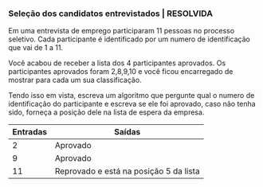 ### Seleção dos candidatos entrevistados | RESOLVIDA

Em uma entrevista de emprego participaram 11 pessoas no processo seletivo. Cada participante é identificado por um numero de identificação que vai de 1 a 11. 

Você acabou de receber a lista dos 4 participantes aprovados. Os participantes aprovados foram 2,8,9,10 e você ficou encarregado de mostrar para cada um sua classificação.

Tendo isso em vista, escreva um algoritmo que pergunte qual o numero de identificação do participante e escreva se ele foi aprovado, caso não tenha sido, forneça a posição dele na lista de espera da empresa.
	
Entradas|Saídas
--------|------|
2|Aprovado
9| Aprovado
11| Reprovado e está na posição 5 da lista